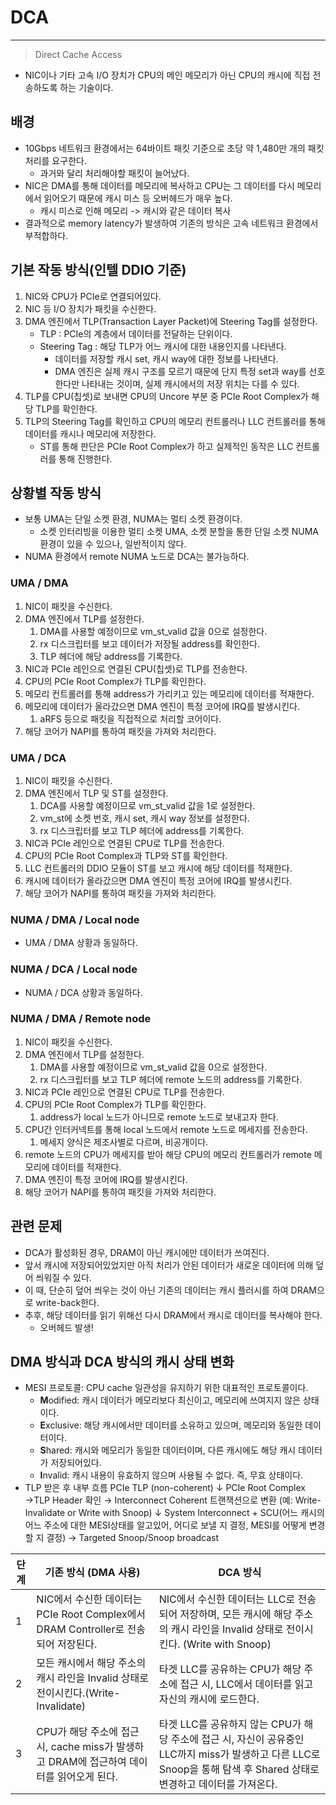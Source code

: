 # DCA
---
> Direct Cache Access
- NIC이나 기타 고속 I/O 장치가 CPU의 메인 메모리가 아닌 CPU의 캐시에 직접 전송하도록 하는 기술이다.
## 배경
- 10Gbps 네트워크 환경에서는 64바이트 패킷 기준으로 초당 약 1,480만 개의 패킷 처리를 요구한다.
	- 과거와 달리 처리해야할 패킷이 늘어났다.
- NIC은 DMA를 통해 데이터를 메모리에 복사하고 CPU는 그 데이터를 다시 메모리에서 읽어오기 때문에 캐시 미스 등 오버헤드가 매우 높다.
	- 캐시 미스로 인해 메모리 -> 캐시와 같은 데이터 복사
- 결과적으로 memory latency가 발생하여 기존의 방식은 고속 네트워크 환경에서 부적합하다.

## 기본 작동 방식(인텔 DDIO 기준)
1. NIC와 CPU가 PCIe로 연결되어있다.
2. NIC 등 I/O 장치가 패킷을 수신한다.
3. DMA 엔진에서 TLP(Transaction Layer Packet)에 Steering Tag를 설정한다.
	- TLP : PCIe의 계층에서 데이터를 전달하는 단위이다.
	- Steering Tag : 해당 TLP가 어느 캐시에 대한 내용인지를 나타낸다.
		- 데이터를 저장할 캐시 set, 캐시 way에 대한 정보를 나타낸다.
		- DMA 엔진은 실제 캐시 구조를 모르기 때문에 단지 특정 set과 way를 선호한다만 나타내는 것이며, 실제 캐시에서의 저장 위치는 다를 수 있다.
4. TLP를 CPU(칩셋)로 보내면 CPU의 Uncore 부분 중 PCIe Root Complex가 해당 TLP를 확인한다.
5. TLP의 Steering Tag를 확인하고 CPU의 메모리 컨트롤러나 LLC 컨트롤러를 통해 데이터를 캐시나 메모리에 저장한다.  
	- ST를 통해 판단은 PCIe Root Complex가 하고 실제적인 동작은 LLC 컨트롤러를 통해 진행한다.

## 상황별 작동 방식
- 보통 UMA는 단일 소켓 환경, NUMA는 멀티 소켓 환경이다.
	- 소켓 인터리빙을 이용한 멀티 소켓 UMA, 소켓 분할을 통한 단일 소켓 NUMA 환경이 있을 수 있으나, 일반적이지 않다.
- NUMA 환경에서 remote NUMA 노드로 DCA는 불가능하다.
### UMA / DMA
1. NIC이 패킷을 수신한다.
2. DMA 엔진에서 TLP를 설정한다.
	1. DMA를 사용할 예정이므로 vm_st_valid 값을 0으로 설정한다.
	2. rx 디스크립터를 보고 데이터가 저장될 address를 확인한다.
	3. TLP 헤더에 해당 address를 기록한다.
3. NIC과 PCIe 레인으로 연결된 CPU(칩셋)로 TLP를 전송한다.
4. CPU의 PCIe Root Complex가 TLP를 확인한다.
5. 메모리 컨트롤러를 통해 address가 가리키고 있는 메모리에 데이터를 적재한다.
6. 메모리에 데이터가 올라갔으면 DMA 엔진이 특정 코어에 IRQ를 발생시킨다.
	1. aRFS 등으로 패킷을 직접적으로 처리할 코어이다.
7. 해당 코어가 NAPI를 통하여 패킷을 가져와 처리한다.
### UMA / DCA
1. NIC이 패킷을 수신한다.
2. DMA 엔진에서 TLP 및 ST를 설정한다.
	1. DCA를 사용할 예정이므로 vm_st_valid 값을 1로 설정한다.
	2. vm_st에 소켓 번호, 캐시 set, 캐시 way 정보를 설정한다.
	3. rx 디스크립터를 보고 TLP 헤더에 address를 기록한다.
3. NIC과 PCIe 레인으로 연결된 CPU로 TLP를 전송한다.
4. CPU의 PCIe Root Complex과 TLP와 ST를 확인한다.
5. LLC 컨트롤러의 DDIO 모듈이 ST를 보고 캐시에 해당 데이터를 적재한다.
6. 캐시에 데이터가 올라갔으면 DMA 엔진이 특정 코어에 IRQ를 발생시킨다.
7. 해당 코어가 NAPI를 통하여 패킷을 가져와 처리한다.
### NUMA / DMA / Local node
- UMA / DMA 상황과 동일하다.
### NUMA / DCA / Local node
- NUMA / DCA 상황과 동일하다.
### NUMA / DMA / Remote node
1. NIC이 패킷을 수신한다.
2. DMA 엔진에서 TLP를 설정한다.
	1. DMA를 사용할 예정이므로 vm_st_valid 값을 0으로 설정한다.
	2. rx 디스크립터를 보고 TLP 헤더에 remote 노드의 address를 기록한다.
3. NIC과 PCIe 레인으로 연결된 CPU로 TLP를 전송한다.
4. CPU의 PCIe Root Complex가 TLP를 확인한다.
	1. address가 local 노드가 아니므로 remote 노드로 보내고자 한다.
5. CPU간 인터커넥트를 통해 local 노드에서 remote 노드로 메세지를 전송한다.
	1. 메세지 양식은 제조사별로 다르며, 비공개이다.
6. remote 노드의 CPU가 메세지를 받아 해당 CPU의 메모리 컨트롤러가 remote 메모리에 데이터를 적재한다.
7. DMA 엔진이 특정 코어에 IRQ를 발생시킨다.
8. 해당 코어가 NAPI를 통하여 패킷을 가져와 처리한다.

## 관련 문제
- DCA가 활성화된 경우, DRAM이 아닌 캐시에만 데이터가 쓰여진다.
- 앞서 캐시에 저장되어있었지만 아직 처리가 안된 데이터가 새로운 데이터에 의해 덮어 씌워질 수 있다.
- 이 때, 단순히 덮어 씌우는 것이 아닌 기존의 데이터는 캐시 플러시를 하여 DRAM으로 write-back한다.
- 추후, 해당 데이터를 읽기 위해선 다시 DRAM에서 캐시로 데이터를 복사해야 한다.
	- 오버헤드 발생!

## DMA 방식과 DCA 방식의 캐시 상태 변화
- MESI 프로토콜: CPU cache 일관성을 유지하기 위한 대표적인 프로토콜이다.
    - **M**odified: 캐시 데이터가 메모리보다 최신이고, 메모리에 쓰여지지 않은 상태이다.
    - **E**xclusive: 해당 캐시에서만 데이터를 소유하고 있으며, 메모리와 동일한 데이터이다.
    - **S**hared: 캐시와 메모리가 동일한 데이터이며, 다른 캐시에도 해당 캐시 데이터가 저장되어있다.
    - **I**nvalid: 캐시 내용이 유효하지 않으며 사용될 수 없다. 즉, 무효 상태이다.
- TLP 받은 후 내부 흐름
	PCIe TLP (non-coherent)
		  ↓
	PCIe Root Complex
	  →TLP Header 확인
	  → Interconnect Coherent 트랜잭션으로 변환
	     (예: Write-Invalidate or Write with Snoop)
		  ↓
	System Interconnect + SCU(어느 캐시의 어느 주소에 대한 MESI상태를 알고있어, 어디로 보낼 지 결정, MESI를 어떻게 변경할 지 결정)
	  → Targeted Snoop/Snoop broadcast

| 단계  | 기존 방식 (DMA 사용)                                                 | DCA 방식                                                                                                        |
| --- | -------------------------------------------------------------- | ------------------------------------------------------------------------------------------------------------- |
| 1   | NIC에서 수신한 데이터는 PCIe Root Complex에서 DRAM Controller로 전송되어 저장된다. | NIC에서 수신한 데이터는  LLC로 전송되어 저장하며, 모든 캐시에 해당 주소의 캐시 라인을 Invalid 상태로 전이시킨다. (Write with Snoop)                    |
| 2   | 모든 캐시에서 해당 주소의 캐시 라인을 Invalid 상태로 전이시킨다.(Write-Invalidate)     | 타겟 LLC를 공유하는 CPU가 해당 주소에 접근 시, LLC에서 데이터를 읽고 자신의 캐시에 로드한다.                                                    |
| 3   | CPU가 해당 주소에 접근 시,  cache miss가 발생하고 DRAM에 접근하여 데이터를 읽어오게 된다.   | 타겟 LLC를 공유하지 않는 CPU가 해당 주소에 접근 시, 자신이 공유중인 LLC까지 miss가 발생하고 다른 LLC로 Snoop을 통해 탐색 후 Shared 상태로 변경하고 데이터를 가져온다. |



